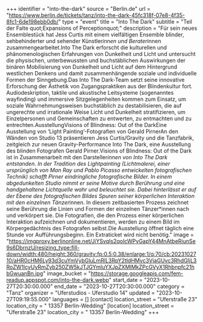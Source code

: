 +++
identifier = "into-the-dark"
source = "Berlin.de"
url = "https://www.berlin.de/tickets/tanz/into-the-dark-45fc318f-07e8-4f35-8fc1-6de198ebb0db/"
type = "event"
title = "Into The Dark"
subtitle = "Teil der Falte quot;Expansions of Perceptionquot;"
description = "Für sein neues Ensemblestück hat Jess Curtis mit einem vielfältigen Ensemble blinder, sehbehinderter und sehender Künstler*innen und Berater*innen zusammengearbeitet.Into The Dark erforscht die kulturellen und phänomenologischen Erfahrungen von Dunkelheit und Licht und untersucht die physischen, unterbewussten und buchstäblichen Auswirkungen der binären Mobilisierung von Dunkelheit und Licht auf dem Hintergrund westlichen Denkens und damit zusammenhängende soziale und individuelle Formen der Sinngebung.Das Into The Dark-Team setzt seine innovative Erforschung der Ästhetik von Zugangspraktiken aus der Blindenkultur fort. Audiodeskription, taktile und akustische Leitsysteme (sogenanntes wayfinding) und immersive Sitzgelegenheiten kommen zum Einsatz, um soziale Wahrnehmungsweisen buchstäblich zu destabilisieren, die auf ungerechte und irrationale Weise Licht und Dunkelheit stratifizieren, um Einzelpersonen und Gemeinschaften zu entwerten, zu entmachten und zu entrechten.AusstellungVisions of Blindness: Out of the DarkEine Ausstellung von ‘Light Painting’-Fotografien von Gerald PirnerAn den Wänden von Studio 13 präsentieren Jess Curtis/Gravity und die Tanzfabrik, zeitgleich zur neuen Gravity-Performance Into The Dark, eine Ausstellung des blinden Fotografen Gerald Pirner.Visions of Blindness: Out of the Dark ist in Zusammenarbeit mit den Darsteller*innen von Into The Dark entstanden. In der Tradition des Lightpainting (Lichtmalerei, einer ursprünglich von Man Ray und Pablo Picasso entwickelten fotografischen Technik) schafft Pirner eindringliche fotografische Bilder. In einem abgedunkelten Studio nimmt er seine Motive durch Berührung und eine handgehaltene Lichtquelle wahr und beleuchtet sie. Dabei hinterlässt er auf der Ebene des fotografischen Bildes Spuren seiner körperlichen Interaktion mit den einzelnen Tänzer*innen. In diesem zeitbasierten Prozess zeichnet seine Berührung die Linien und Formen der einzelnen Tänzer*innen nach und verkörpert sie. Die Fotografien, die den Prozess einer körperlichen Interaktion aufzeichnen und dokumentieren, werden zu einem Bild im Körpergedächtnis des Fotografen selbst.Die Ausstellung öffnet täglich eine Stunde vor Aufführungsbeginn. Ein Extraticket wird nicht benötig."
image = "https://imgproxy.berlinonline.net/JiYSvqIs2qoIcWPyGapY44MnAtbeRiunSe9s6DbrnzU/resizing_type:fill-down/width:480/height:360/gravity:fp:0.5:0.38/enlarge:1/q:70/cb:2023102710/aHR0cHM6Ly93d3cuYmVybGluLmRlL3RpY2tldHMvc3VjaGUvc3RhdGljL3RoZW1lcyUyRmZyb250ZW5kJTJGYmluYXJpZXMlMkZPcGVyX1Rhbnpfc21hbGwuanBn.jpg"
image_bucket = "https://storage.googleapis.com/fem-readup.appspot.com/into-the-dark.webp"
start_date = "2023-10-27T20:30:00.000"
end_date = "2023-10-27T20:30:00.000"
category = "Tanz"
organizer = "Uferstudios - Uferstudio 14"
updated = "2023-10-27T09:19:55.000"
languages = []
[contact]
location_street = "Uferstraße 23"
location_city = " 13357 Berlin-Wedding"
[location]
location_street = "Uferstraße 23"
location_city = " 13357 Berlin-Wedding"
+++